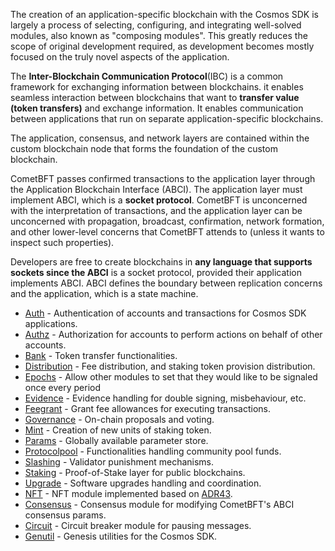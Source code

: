 
The creation of an application-specific blockchain with the Cosmos SDK is largely a process of selecting, configuring, and integrating well-solved modules, also known as "composing modules". This greatly reduces the scope of original development required, as development becomes mostly focused on the truly novel aspects of the application.


The **Inter-Blockchain Communication Protocol**(IBC) is a common framework for exchanging information between blockchains. it enables seamless interaction between blockchains that want to **transfer value (token transfers)** and exchange information. It enables communication between applications that run on separate application-specific blockchains.



The application, consensus, and network layers are contained within the custom blockchain node that forms the foundation of the custom blockchain.

CometBFT passes confirmed transactions to the application layer through the Application Blockchain Interface (ABCI). The application layer must implement ABCI, which is a **socket protocol**. CometBFT is unconcerned with the interpretation of transactions, and the application layer can be unconcerned with propagation, broadcast, confirmation, network formation, and other lower-level concerns that CometBFT attends to (unless it wants to inspect such properties).

Developers are free to create blockchains in **any language that supports sockets since the ABCI** is a socket protocol, provided their application implements ABCI. ABCI defines the boundary between replication concerns and the application, which is a state machine.


-   [Auth](https://docs.cosmos.network/main/build/modules/auth) \- Authentication of accounts and transactions for Cosmos SDK applications.
-   [Authz](https://docs.cosmos.network/main/build/modules/authz) \- Authorization for accounts to perform actions on behalf of other accounts.
-   [Bank](https://docs.cosmos.network/main/build/modules/bank) \- Token transfer functionalities.
-   [Distribution](https://docs.cosmos.network/main/build/modules/distribution) \- Fee distribution, and staking token provision distribution.
-   [Epochs](https://docs.cosmos.network/main/build/modules/epochs) \- Allow other modules to set that they would like to be signaled once every period
-   [Evidence](https://docs.cosmos.network/main/build/modules/evidence) \- Evidence handling for double signing, misbehaviour, etc.
-   [Feegrant](https://docs.cosmos.network/main/build/modules/feegrant) \- Grant fee allowances for executing transactions.
-   [Governance](https://docs.cosmos.network/main/build/modules/gov) \- On-chain proposals and voting.
-   [Mint](https://docs.cosmos.network/main/build/modules/mint) \- Creation of new units of staking token.
-   [Params](https://docs.cosmos.network/main/build/modules/params) \- Globally available parameter store.
-   [Protocolpool](https://docs.cosmos.network/main/build/modules/protocolpool) \- Functionalities handling community pool funds.
-   [Slashing](https://docs.cosmos.network/main/build/modules/slashing) \- Validator punishment mechanisms.
-   [Staking](https://docs.cosmos.network/main/build/modules/staking) \- Proof-of-Stake layer for public blockchains.
-   [Upgrade](https://docs.cosmos.network/main/build/modules/upgrade) \- Software upgrades handling and coordination.
-   [NFT](https://docs.cosmos.network/main/build/modules/nft) \- NFT module implemented based on [ADR43](https://docs.cosmos.network/main/build/architecture/adr-043-nft-module).
-   [Consensus](https://docs.cosmos.network/main/build/modules/consensus) \- Consensus module for modifying CometBFT's ABCI consensus params.
-   [Circuit](https://docs.cosmos.network/main/build/modules/circuit) \- Circuit breaker module for pausing messages.
-   [Genutil](https://docs.cosmos.network/main/build/modules/genutil) \- Genesis utilities for the Cosmos SDK.